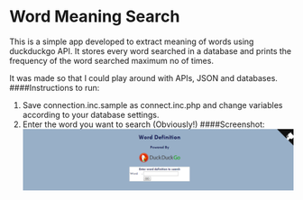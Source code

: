 # Word Meaning Search
This is a simple app developed to extract meaning of words using duckduckgo API. It stores every word searched in a database and prints the frequency of the word searched maximum no of times.

It was made so that I could play around with APIs, JSON and databases.
####Instructions to run:
  1. Save connection.inc.sample as connect.inc.php and change variables according to your database settings.
  2. Enter the word you want to search (Obviously!)
####Screenshot:
![](screenshots/search.png?raw=true)
